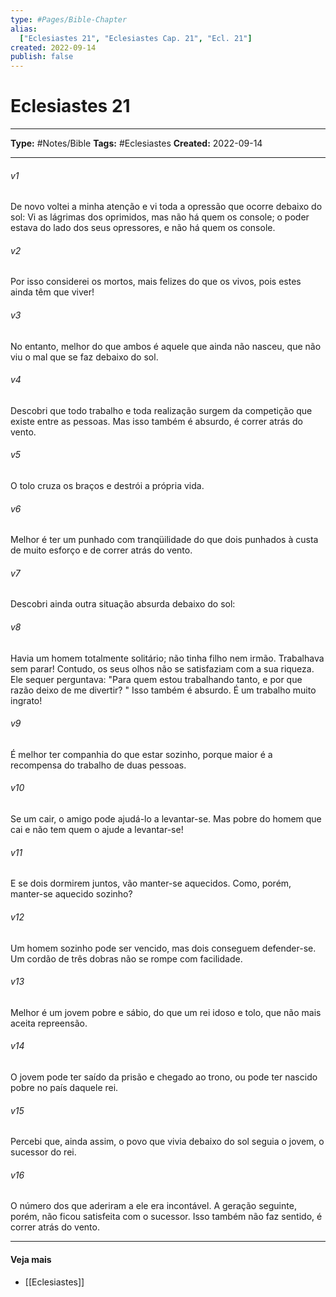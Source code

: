 ```yaml
---
type: #Pages/Bible-Chapter
alias:
  ["Eclesiastes 21", "Eclesiastes Cap. 21", "Ecl. 21"]
created: 2022-09-14
publish: false
---
```


# Eclesiastes 21

---

**Type:** #Notes/Bible
**Tags:** #Eclesiastes
**Created:** 2022-09-14

---

###### v1
De novo voltei a minha atenção e vi toda a opressão que ocorre debaixo do sol: Vi as lágrimas dos oprimidos, mas não há quem os console; o poder estava do lado dos seus opressores, e não há quem os console.
###### v2
Por isso considerei os mortos, mais felizes do que os vivos, pois estes ainda têm que viver!
###### v3
No entanto, melhor do que ambos é aquele que ainda não nasceu, que não viu o mal que se faz debaixo do sol.
###### v4
Descobri que todo trabalho e toda realização surgem da competição que existe entre as pessoas. Mas isso também é absurdo, é correr atrás do vento.
###### v5
O tolo cruza os braços e destrói a própria vida.
###### v6
Melhor é ter um punhado com tranqüilidade do que dois punhados à custa de muito esforço e de correr atrás do vento.
###### v7
Descobri ainda outra situação absurda debaixo do sol:
###### v8
Havia um homem totalmente solitário; não tinha filho nem irmão. Trabalhava sem parar! Contudo, os seus olhos não se satisfaziam com a sua riqueza. Ele sequer perguntava: "Para quem estou trabalhando tanto, e por que razão deixo de me divertir? " Isso também é absurdo. É um trabalho muito ingrato!
###### v9
É melhor ter companhia do que estar sozinho, porque maior é a recompensa do trabalho de duas pessoas.
###### v10
Se um cair, o amigo pode ajudá-lo a levantar-se. Mas pobre do homem que cai e não tem quem o ajude a levantar-se!
###### v11
E se dois dormirem juntos, vão manter-se aquecidos. Como, porém, manter-se aquecido sozinho?
###### v12
Um homem sozinho pode ser vencido, mas dois conseguem defender-se. Um cordão de três dobras não se rompe com facilidade.
###### v13
Melhor é um jovem pobre e sábio, do que um rei idoso e tolo, que não mais aceita repreensão.
###### v14
O jovem pode ter saído da prisão e chegado ao trono, ou pode ter nascido pobre no país daquele rei.
###### v15
Percebi que, ainda assim, o povo que vivia debaixo do sol seguia o jovem, o sucessor do rei.
###### v16
O número dos que aderiram a ele era incontável. A geração seguinte, porém, não ficou satisfeita com o sucessor. Isso também não faz sentido, é correr atrás do vento.


---

#### Veja mais

- [[Eclesiastes]]
